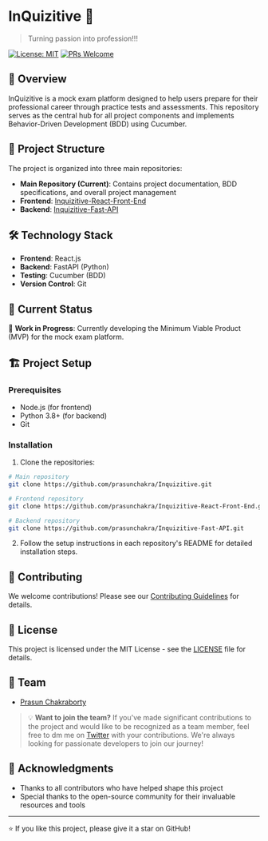 # InQuizitive 🎯

> Turning passion into profession!!!

[![License: MIT](https://img.shields.io/badge/License-MIT-yellow.svg)](https://opensource.org/licenses/MIT)
[![PRs Welcome](https://img.shields.io/badge/PRs-welcome-brightgreen.svg?style=flat-square)](http://makeapullrequest.com)



## 📝 Overview

InQuizitive is a mock exam platform designed to help users prepare for their professional career through practice tests and assessments. This repository serves as the central hub for all project components and implements Behavior-Driven Development (BDD) using Cucumber.

## 🚀 Project Structure

The project is organized into three main repositories:

- **Main Repository (Current)**: Contains project documentation, BDD specifications, and overall project management
- **Frontend**: [Inquizitive-React-Front-End](https://github.com/prasunchakra/Inquizitive-React-Front-End)
- **Backend**: [Inquizitive-Fast-API](https://github.com/prasunchakra/Inquizitive-Fast-API)

## 🛠️ Technology Stack

- **Frontend**: React.js
- **Backend**: FastAPI (Python)
- **Testing**: Cucumber (BDD)
- **Version Control**: Git

## 🎯 Current Status

🚧 **Work in Progress**: Currently developing the Minimum Viable Product (MVP) for the mock exam platform.

## 🏗️ Project Setup

### Prerequisites

- Node.js (for frontend)
- Python 3.8+ (for backend)
- Git

### Installation

1. Clone the repositories:
```bash
# Main repository
git clone https://github.com/prasunchakra/Inquizitive.git

# Frontend repository
git clone https://github.com/prasunchakra/Inquizitive-React-Front-End.git

# Backend repository
git clone https://github.com/prasunchakra/Inquizitive-Fast-API.git
```

2. Follow the setup instructions in each repository's README for detailed installation steps.

## 🤝 Contributing

We welcome contributions! Please see our [Contributing Guidelines](CONTRIBUTING.md) for details.

## 📜 License

This project is licensed under the MIT License - see the [LICENSE](LICENSE) file for details.

## 👥 Team

- [Prasun Chakraborty](https://github.com/prasunchakra)

> 💡 **Want to join the team?** If you've made significant contributions to the project and would like to be recognized as a team member, feel free to dm me on [Twitter](https://twitter.com/prasunchakra) with your contributions. We're always looking for passionate developers to join our journey!

<!-- ## 📞 Contact

For any queries or support, please reach out to-->

## 🙏 Acknowledgments

- Thanks to all contributors who have helped shape this project
- Special thanks to the open-source community for their invaluable resources and tools

---

⭐️ If you like this project, please give it a star on GitHub!
